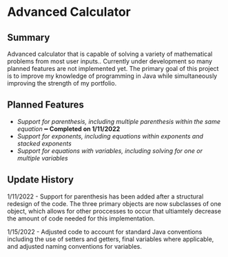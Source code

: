 # Advanced Calculator
## Summary
Advanced calculator that is capable of solving a variety of mathematical problems from most user inputs.. Currently under development so many planned features are not implemented yet. The primary goal of this project is to improve my knowledge of programming in Java while simultaneously improving the strength of my portfolio.

## Planned Features
- *Support for parenthesis, including multiple parenthesis within the same equation* ━ **Completed on 1/11/2022**
- *Support for exponents, including equations within exponents and stacked exponents*
- *Support for equations with variables, including solving for one or multiple variables*


## Update History
1/11/2022 - Support for parenthesis has been added after a structural redesign of the code. The three primary objects are now subclasses of one object, which allows for other proccesses to occur that ultiamtely decrease the amount of code needed for this implementation.

1/15/2022 - Adjusted code to account for standard Java conventions including the use of setters and getters, final variables where applicable, and adjusted naming conventions for variables.
